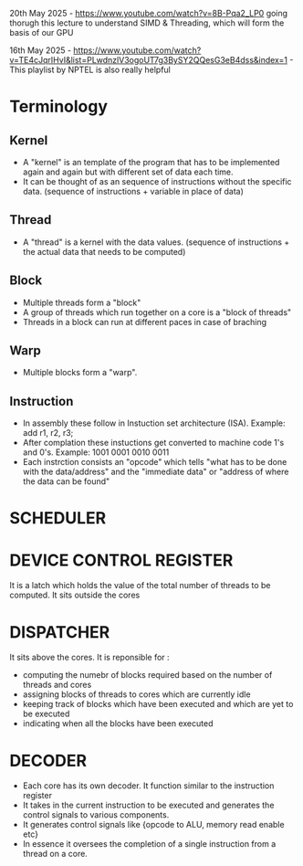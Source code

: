 
20th May 2025 - https://www.youtube.com/watch?v=8B-Pqa2_LP0   going thorugh this lecture to understand SIMD & Threading, which will form the basis of our GPU

16th May 2025 - https://www.youtube.com/watch?v=TE4cJqrIHvI&list=PLwdnzlV3ogoUT7g3BySY2QQesG3eB4dss&index=1 - This playlist by NPTEL is also really helpful


# Terminology
## Kernel
- A "kernel" is an template of the program that has to be implemented again and again but with different set of data each time.
- It can be thought of as an sequence of instructions without the specific data. (sequence of instructions + variable in place of data)

## Thread 
- A "thread" is a kernel with the data values. (sequence of instructions  + the actual data that needs to be computed)

## Block
- Multiple threads form a "block"
- A group of threads which run together on a core is a "block of threads"
- Threads in a block can run at different paces in case of braching 

## Warp
- Multiple blocks form a "warp".

## Instruction
- In assembly these follow in Instuction set architecture (ISA). Example: add r1, r2, r3;
- After complation these instuctions get converted to machine code 1's and 0's. Example: 1001 0001 0010 0011 
- Each instrction consists an "opcode" which tells "what has to be done with the data/address" and the "immediate data" or "address of where the data can be found"  

# SCHEDULER

# DEVICE CONTROL REGISTER
It is a latch which holds the value of the total number of threads to be computed. It sits outside the cores

# DISPATCHER
It sits above the cores. It is reponsible for :
- computing the numebr of blocks required based on the number of threads and cores 
- assigning blocks of threads to cores which are currently idle
- keeping track of blocks which have been executed and which are yet to be executed
- indicating when all the blocks have been executed


# DECODER
- Each core has its own decoder. It function similar to the instruction register 
- It takes in the current instruction to be executed and generates the control signals to various components.
- It generates control signals like {opcode to ALU, memory read enable etc}
- In essence it oversees the completion of a single instruction from a thread on a core.
